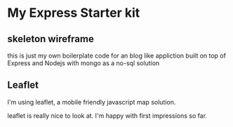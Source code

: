 # My Express Starter kit

## skeleton wireframe

this is just my own boilerplate code for an blog like appliction
built on top of Express and Nodejs with mongo as a no-sql solution

## Leaflet
I'm using leaflet, a mobile friendly javascript map solution.

leaflet is really nice to look at. I'm happy with first impressions so
far.
